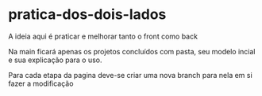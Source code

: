 # pratica-dos-dois-lados
A ideia aqui é praticar e melhorar tanto o front como back


Na main ficará apenas os projetos concluídos com pasta, seu modelo incial e sua explicação para o uso.

Para cada etapa da pagina deve-se criar uma nova branch para nela em si fazer a modificação